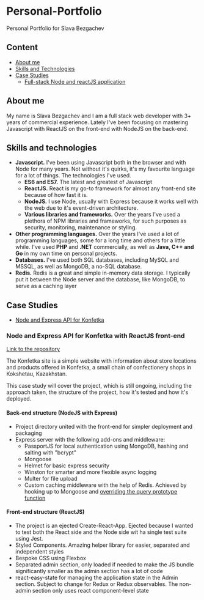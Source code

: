 # Personal-Portfolio

Personal Portfolio for Slava Bezgachev

## Content

- [About me](#about-me)
- [Skills and Technologies](#skills-and-technologies)
- [Case Studies](#case-studies)
  - [Full-stack Node and reactJS application](#node-and-express-api-for-konfetka-with-reactjs-front-end)

## About me

My name is Slava Bezgachev and I am a full stack web developer with 3+ years of commercial experience. Lately I've been focusing on mastering Javascript with ReactJS on the front-end with NodeJS on the back-end.

## Skills and technologies

- **Javascript.**
  I've been using Javascript both in the browser and with Node for many years. Not without it's quirks, it's my favourite language for a lot of things. The technologies I've used.
  - **ES6 and ES7.**
    The latest and greatest of Javascript
  - **ReactJS.**
    React is my go-to framework for almost any front-end site because of how fast it is.
  - **NodeJS.**
    I use Node, usually with Express because it works well with the web due to it's event-driven architecture.
  - **Various libraries and frameworks.**
    Over the years I've used a plethora of NPM libraries and frameworks, for such purposes as security, monitoring, maintenance or styling.
- **Other programming languages.**
Over the years I've used a lot of programming languages, some for a long time and others for a little while. I've used **PHP** and **.NET** commercially, as well as **Java, C++ and Go** in my own time on personal projects.
- **Databases.**
I've used both SQL databases, including MySQL and MSSQL, as well as MongoDB, a no-SQL database.
- **Redis.**
  Redis is a great and simple in-memory data storage. I typically put it between the Node server and the database, like MongoDB, to serve as a caching layer

## Case Studies

- [Node and Express API for Konfetka](#node-and-express-api-for-konfetka)

### Node and Express API for Konfetka with ReactJS front-end

[Link to the repository](https://github.com/skazka-kz/konfetka)

The Konfetka site is a simple website with information about store locations and products offered in Konfetka, a small chain of confectionery shops in Kokshetau, Kazakhstan.

This case study will cover the project, which is still ongoing, including the approach taken, the structure of the project, how it's tested and how it's deployed.

#### Back-end structure (NodeJS with Express)

* Project directory united with the front-end for simpler deployment and packaging
* Express server with the following add-ons and middleware:
    * PassportJS for local authentication using MongoDB, hashing and salting with "bcrypt"
    * Mongoose
    * Helmet for basic express security
    * Winston for smarter and more flexible async logging
    * Multer for file upload
    * Custom caching middleware with the help of Redis. Achieved by hooking up to Mongoose and [overriding the query prototype function](https://github.com/skazka-kz/konfetka/blob/master/server/services/redisCache.js)

#### Front-end structure (ReactJS)

* The project is an ejected Create-React-App. Ejected because I wanted to test both the React side and the Node side wit ha single test suite using Jest.
* Styled Components. Amazing helper library for easier, separated and independent styles
* Bespoke CSS using Flexbox
* Separated admin section, only loaded if needed to make the JS bundle significantly smaller as the admin section has a lot of code
* react-easy-state for managing the application state in the Admin section. Subject to change for Redux or Redux observables. The non-admin section only uses react component-level state
